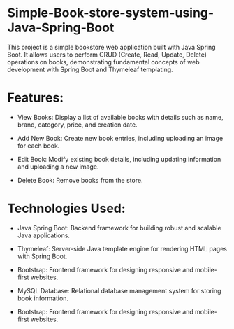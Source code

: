 # Simple-Book-store-system-using-Java-Spring-Boot

This project is a simple bookstore web application built with Java Spring Boot. It allows users to perform CRUD (Create, Read, Update, Delete) operations on books, demonstrating fundamental concepts of web development with Spring Boot and Thymeleaf templating.


# Features:

- View Books: Display a list of available books with details such as name, brand, category, price, and creation date.

- Add New Book: Create new book entries, including uploading an image for each book.

- Edit Book: Modify existing book details, including updating information and uploading a new image.

- Delete Book: Remove books from the store.


# Technologies Used:

- Java Spring Boot: Backend framework for building robust and scalable Java applications.

- Thymeleaf: Server-side Java template engine for rendering HTML pages with Spring Boot.

- Bootstrap: Frontend framework for designing responsive and mobile-first websites.

- MySQL Database: Relational database management system for storing book information.

- Bootstrap: Frontend framework for designing responsive and mobile-first websites.
